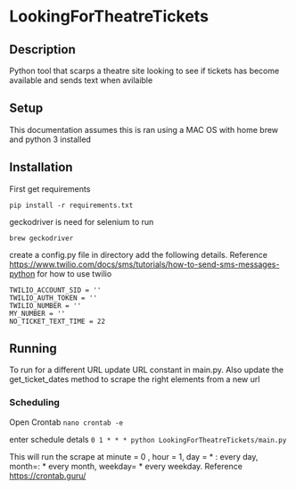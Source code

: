 # LookingForTheatreTickets

## Description 
Python tool that scarps a theatre site looking to see if tickets has become available and sends text when avilaible

## Setup
This documentation assumes this is ran using a MAC OS with home brew and python 3 installed

## Installation

First get requirements

`pip install -r requirements.txt`

geckodriver is need for selenium to run

`brew geckodriver`

create a config.py file in directory  add the following details. 
Reference https://www.twilio.com/docs/sms/tutorials/how-to-send-sms-messages-python for how to use twilio

```
TWILIO_ACCOUNT_SID = ''
TWILIO_AUTH_TOKEN = ''
TWILIO_NUMBER = ''
MY_NUMBER = ''
NO_TICKET_TEXT_TIME = 22
```

## Running
To run for a different URL update URL constant in main.py.
Also update the get_ticket_dates method to scrape the right elements from a new url

### Scheduling 

Open Crontab
`nano crontab -e`

enter schedule detals
`0 1 * * * python LookingForTheatreTickets/main.py`

This will run the scrape at minute = 0 , hour = 1, day = * : every day, month=: * every month, weekday= * every weekday.
Reference https://crontab.guru/ 